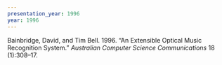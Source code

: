 ```yaml
---
presentation_year: 1996
year: 1996
---
```


Bainbridge, David, and Tim Bell. 1996. “An Extensible Optical Music Recognition System.” <i>Australian Computer Science Communications</i> 18 (1):308–17.